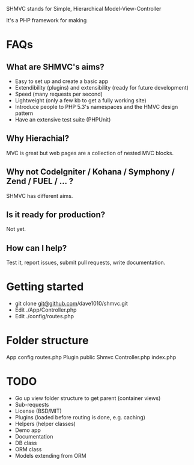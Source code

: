 SHMVC stands for Simple, Hierarchical Model-View-Controller

It's a PHP framework for making 

# FAQs

## What are SHMVC's aims?

- Easy to set up and create a basic app
- Extendibility (plugins) and extensibility (ready for future development)
- Speed (many requests per second)
- Lightweight (only a few kb to get a fully working site)
- Introduce people to PHP 5.3's namespaces and the HMVC design pattern
- Have an extensive test suite (PHPUnit)

## Why Hierachial?

MVC is great but web pages are a collection of nested MVC blocks.

## Why not CodeIgniter / Kohana / Symphony / Zend / FUEL / ... ?

SHMVC has different aims.

## Is it ready for production?

Not yet.

## How can I help?

Test it, report issues, submit pull requests, write documentation.

# Getting started

- git clone git@github.com/dave1010/shmvc.git
- Edit ./App/Controller.php
- Edit ./config/routes.php

# Folder structure

App
config
	routes.php
Plugin
public
Shmvc
	Controller.php
index.php

# TODO

- Go up view folder structure to get parent (container views)
- Sub-requests
- License (BSD/MIT)
- Plugins (loaded before routing is done, e.g. caching)
- Helpers (helper classes)
- Demo app
- Documentation
- DB class
- ORM class
- Models extending from ORM
